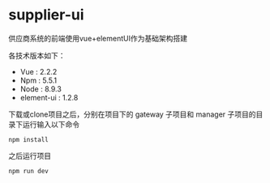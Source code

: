 # supplier-ui

供应商系统的前端使用vue+elementUI作为基础架构搭建

各技术版本如下：

- Vue : 2.2.2
- Npm : 5.5.1
- Node : 8.9.3
- element-ui : 1.2.8

下载或clone项目之后，分别在项目下的 gateway 子项目和 manager 子项目的目录下运行输入以下命令

```
npm install
```

之后运行项目

```
npm run dev
```
